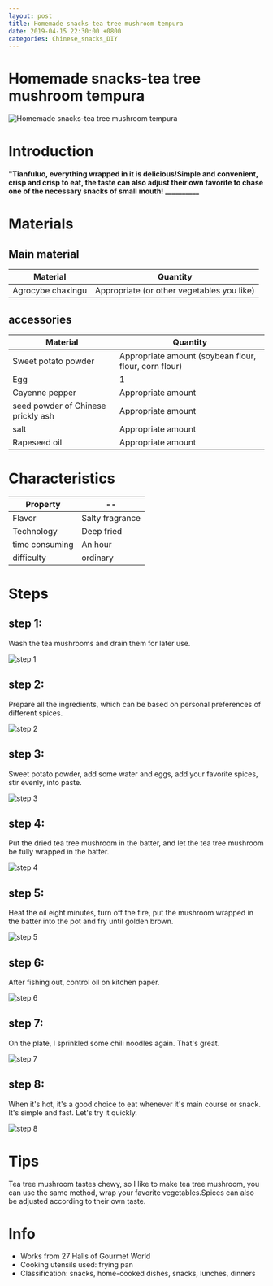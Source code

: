 ```yaml
---
layout: post
title: Homemade snacks-tea tree mushroom tempura
date: 2019-04-15 22:30:00 +0800
categories: Chinese_snacks_DIY
---
```


# Homemade snacks-tea tree mushroom tempura

![Homemade snacks-tea tree mushroom tempura]({{site.baseurl}}/img/420320/420320.jpg)

# Introduction

**"Tianfuluo, everything wrapped in it is delicious!Simple and convenient, crisp and crisp to eat, the taste can also adjust their own favorite to chase one of the necessary snacks of small mouth! __________**

# Materials


## Main material

Material|Quantity
--|--
Agrocybe chaxingu|Appropriate (or other vegetables you like)

## accessories

Material|Quantity
--|--
Sweet potato powder|Appropriate amount (soybean flour, flour, corn flour)
Egg|1
Cayenne pepper|Appropriate amount
seed powder of Chinese prickly ash|Appropriate amount
salt|Appropriate amount
Rapeseed oil|Appropriate amount

# Characteristics

Property|--
--|--
Flavor|Salty fragrance
Technology|Deep fried
time consuming|An hour
difficulty|ordinary

# Steps

## step 1:

Wash the tea mushrooms and drain them for later use.

![step 1]({{site.baseurl}}/img/420320/1.jpg)

## step 2:

Prepare all the ingredients, which can be based on personal preferences of different spices.

![step 2]({{site.baseurl}}/img/420320/2.jpg)

## step 3:

Sweet potato powder, add some water and eggs, add your favorite spices, stir evenly, into paste.

![step 3]({{site.baseurl}}/img/420320/3.jpg)

## step 4:

Put the dried tea tree mushroom in the batter, and let the tea tree mushroom be fully wrapped in the batter.

![step 4]({{site.baseurl}}/img/420320/4.jpg)

## step 5:

Heat the oil eight minutes, turn off the fire, put the mushroom wrapped in the batter into the pot and fry until golden brown.

![step 5]({{site.baseurl}}/img/420320/5.jpg)

## step 6:

After fishing out, control oil on kitchen paper.

![step 6]({{site.baseurl}}/img/420320/6.jpg)

## step 7:

On the plate, I sprinkled some chili noodles again. That's great.

![step 7]({{site.baseurl}}/img/420320/7.jpg)

## step 8:

When it's hot, it's a good choice to eat whenever it's main course or snack. It's simple and fast. Let's try it quickly.

![step 8]({{site.baseurl}}/img/420320/8.jpg)

# Tips

Tea tree mushroom tastes chewy, so I like to make tea tree mushroom, you can use the same method, wrap your favorite vegetables.Spices can also be adjusted according to their own taste.

# Info

- Works from 27 Halls of Gourmet World
- Cooking utensils used: frying pan
- Classification: snacks, home-cooked dishes, snacks, lunches, dinners
